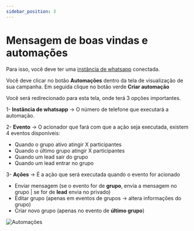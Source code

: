 ```yaml
---
sidebar_position: 3
---
```


# Mensagem de boas vindas e automações

Para isso, você deve ter uma [instância de whatsapp](/docs/whatsapp) conectada.

Você deve clicar no botão **Automações** dentro da tela de visualização de sua campanha. Em seguida clique no botão verde **Criar automação**

Você será redirecionado para esta tela, onde terá 3 opções importantes.

1- **Instância de whatsapp** -> O número de telefone que executará a automação.

2- **Evento** -> O acionador que fará com que a ação seja executada, existem 4 eventos disponíveis:
  - Quando o grupo ativo atingir X participantes
  - Quando o último grupo atingir X participantes
  - Quando um lead sair do grupo 
  - Quando um lead entrar no grupo

3- **Ações** -> É a ação que será executada quando o evento for acionado
  - Enviar mensagem (se o evento for de **grupo**, envia a mensagem no grupo | se for de **lead** envia no privado)
  - Editar grupo (apenas em eventos de grupos -> altera informações do grupo)
  - Criar novo grupo (apenas no evento de **último grupo**)

![Automações](/img/docs/automation.png)